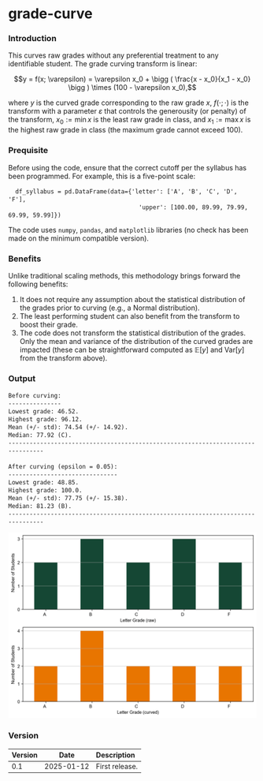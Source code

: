 # grade-curve

### Introduction
This curves raw grades without any preferential treatment to any identifiable student.  The grade curving transform is linear:

$$y = f(x; \varepsilon) = \varepsilon x_0 + \bigg ( \frac{x - x_0}{x_1 - x_0} \bigg ) \times (100 - \varepsilon x_0),$$

where $y$ is the curved grade corresponding to the raw grade $x$, $f(\cdot; \cdot)$ is the transform with a parameter $\varepsilon$ that controls the generousity (or penalty) of the transform, $x_0 := \min x$ is the least raw grade in class, and $x_1 := \max x$ is the highest raw grade in class (the maximum grade cannot exceed $100$).

### Prequisite
Before using the code, ensure that the correct cutoff per the syllabus has been programmed.  For example, this is a five-point scale:
```
  df_syllabus = pd.DataFrame(data={'letter': ['A', 'B', 'C', 'D', 'F'],
                                     'upper': [100.00, 89.99, 79.99, 69.99, 59.99]})
```

The code uses `numpy`, `pandas`, and `matplotlib` libraries (no check has been made on the minimum compatible version).

### Benefits
Unlike traditional scaling methods, this methodology brings forward the following benefits:

1. It does not require any assumption about the statistical distribution of the grades prior to curving (e.g., a Normal distribution).
2. The least performing student can also benefit from the transform to boost their grade.
3. The code does not transform the statistical distribution of the grades.  Only the mean and variance of the distribution of the curved grades are impacted (these can be straightforward computed as $\mathbb{E}[y]$ and $\text{Var}[y]$ from the transform above).

### Output
```
Before curving:
---------------
Lowest grade: 46.52.
Highest grade: 96.12.
Mean (+/- std): 74.54 (+/- 14.92).
Median: 77.92 (C).
--------------------------------------------------------------------------------

After curving (epsilon = 0.05):
-------------------------------
Lowest grade: 48.85.
Highest grade: 100.0.
Mean (+/- std): 77.75 (+/- 15.38).
Median: 81.23 (B).
--------------------------------------------------------------------------------
```
![](https://github.com/farismismar/grade-curve/blob/main/plot.png)

### Version
Version | Date | Description
| ------------- |:-------------:| :-----|
| 0.1      | 2025-01-12 | First release. |
